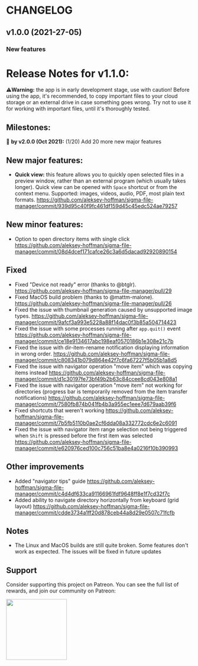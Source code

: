 # CHANGELOG

## v1.0.0 (2021-27-05)

### New features

# Release Notes for v1.1.0:

⚠**Warning:** the app is in early development stage, use with caution! Before using the app, it's recommended, to copy important files to your cloud storage or an external drive in case something goes wrong. Try not to use it for working with important files, until it's thoroughly tested.

## Milestones:

🔼 **by v2.0.0 (Oct 2021):** (1/20) Add 20 more new major features

## New major features:
- **Quick view:** this feature allows you to quickly open selected files in a preview window, rather than an external program (which usually takes longer). Quick view can be opened with `Space` shortcut or from the context menu. Supported: images, videos, audio, PDF, most plain text formats. https://github.com/aleksey-hoffman/sigma-file-manager/commit/939d95c40f9fc461df159d45c45edc524ae79257

## New minor features:
- Option to open directory items with single click https://github.com/aleksey-hoffman/sigma-file-manager/commit/08d4dcef171cafce26c3a6d5dacad92920890154

## Fixed

- Fixed "Device not ready" error (thanks to @btglr). https://github.com/aleksey-hoffman/sigma-file-manager/pull/29
- Fixed MacOS build problem (thanks to @mattm-malone). https://github.com/aleksey-hoffman/sigma-file-manager/pull/26
- Fixed the issue with thumbnail generation caused by unsupported image types. https://github.com/aleksey-hoffman/sigma-file-manager/commit/9afcf3a993e5228a88f14dac0f3b85a504714423
- Fixed the issue with some processes running after `app.quit()` event https://github.com/aleksey-hoffman/sigma-file-manager/commit/ce18e9134617abc198eaf0570186b1e308e21c7b
- Fixed the issue with dir-item-rename notification displaying information in wrong order. https://github.com/aleksey-hoffman/sigma-file-manager/commit/c808341b079d864e42f7c6fa67227f5b05b1a8d5
- Fixed the issue with navigator operation "move item" which was copying items instead https://github.com/aleksey-hoffman/sigma-file-manager/commit/d1c30197fe73bf49b2b63c84ccee8cd043e808a1
- Fixed the issue with navigator operation "move item" not working for directories (progress bar is temporarily removed from the item transfer notifications) https://github.com/aleksey-hoffman/sigma-file-manager/commit/7580fb874b041fb4b3a955ec1eee7d679aab39f6
- Fixed shortcuts that weren't working https://github.com/aleksey-hoffman/sigma-file-manager/commit/7b5fb5110b0ae2cf6dda08a332772cdc6e2c6091
- Fixed the issue with navigator item range selection not being triggered when `Shift` is pressed before the first item was selected https://github.com/aleksey-hoffman/sigma-file-manager/commit/e620976ced100c756c51ba8e4a0216f10b390993

## Other improvements
- Added "navigator tips" guide https://github.com/aleksey-hoffman/sigma-file-manager/commit/c4d4df633ca91166961fdf9648ff8e1f7cd32f7c
- Added ability to navigate directory horizontally from keyboard (grid layout) https://github.com/aleksey-hoffman/sigma-file-manager/commit/cdde3734a1ff20d878ceb44a8d29e0507c71fcfb

## Notes

- The Linux and MacOS builds are still quite broken. Some features don't work as expected. The issues will be fixed in future updates

## Support

Consider supporting this project on Patreon.
You can see the full list of rewards, and join our community on Patreon:


<a target="_blank" href="https://patreon.com/sigma_file_manager">
  <img
    src="https://github.com/aleksey-hoffman/sigma-file-manager/blob/main/.github/media/patreon_button.png"
    width="164px"
  />
</a>